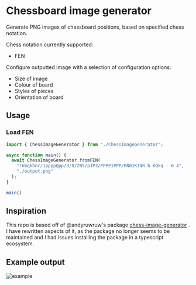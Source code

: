 # Chessboard image generator

Generate PNG images of chessboard positions, based on specified chess notation.

Chess notation currently supported:
- FEN

Configure outputted image with a selection of configuration options:
- Size of image
- Colour of board
- Styles of pieces
- Orientation of board

## Usage
### Load FEN
```typescript
import { ChessImageGenerator } from "./ChessImageGenerator";

async function main() {
  await ChessImageGenerator.fromFEN(
    "rnbqkbnr/1ppppQpp/8/8/2B5/p3P3/PPPP1PPP/RNB1K1NR b KQkq - 0 4",
    "./output.png"
  );
}

main()
``` 


## Inspiration
This repo is based off of @andyruwruw's package [chess-image-generator](https://github.com/andyruwruw/chess-image-generator) . I have rewritten aspects of it, as the package no longer seems to be maintained and I had issues installing the package in a typescript ecosystem.

## Example output
![example](https://github.com/FlynnHillier/Chessboard-Image-gen/assets/48843724/b96c8814-23a2-4be0-855a-d26c30aedbb0)


